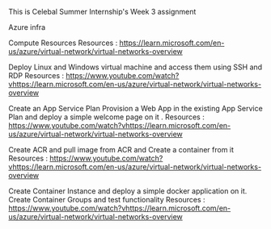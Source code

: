 This is Celebal Summer Internship's Week 3 assignment

Azure infra

Compute Resources
Resources :
https://learn.microsoft.com/en-us/azure/virtual-network/virtual-networks-overview

Deploy Linux and Windows virtual machine and access them using SSH and RDP
Resources :
https://www.youtube.com/watch?vhttps://learn.microsoft.com/en-us/azure/virtual-network/virtual-networks-overview

Create an App Service Plan Provision a Web App in the existing App Service Plan and deploy a simple welcome page on it .
Resources :
https://www.youtube.com/watch?vhttps://learn.microsoft.com/en-us/azure/virtual-network/virtual-networks-overview

Create ACR and pull image from ACR and Create a container from it
Resources :
https://www.youtube.com/watch?vhttps://learn.microsoft.com/en-us/azure/virtual-network/virtual-networks-overview

Create Container Instance and deploy a simple docker application on it. Create Container Groups and test functionality
Resources :
https://www.youtube.com/watch?vhttps://learn.microsoft.com/en-us/azure/virtual-network/virtual-networks-overview
